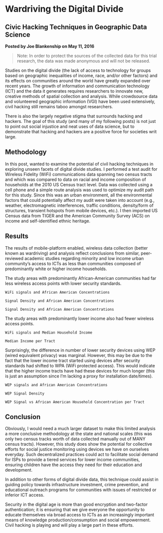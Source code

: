 # Wardriving the Digital Divide

## Civic Hacking Techniques in Geographic Data Science

**Posted by Joe Blankenship on May 11, 2016**

> Note: In order to protect the sources of the collected data for this trial research, the data was made anonymous and will not be released.

Studies on the digital divide (the lack of access to technology for groups based on geographic inequalities of income, race, and/or other factors) and its effects on communities around the world have greatly expanded over recent years. The growth of information and communication technology (ICT) and the data it generates requires researchers to innovate new, creative methods of spatial collection and analysis. While crowdsource data and volunteered geographic information (VGI) have been used extensively, civil hacking still remains taboo amongst researchers.

There is also the largely negative stigma that surrounds hacking and hackers. The goal of this study (and many of my following posts) is not just to point out social injustice and neat uses of data science, but to demonstrate that hacking and hackers are a positive force for societies writ large.

## Methodology

In this post, wanted to examine the potential of civil hacking techniques in exploring unseen facets of digital divide studies. I performed a test audit for Wireless Fidelity (WiFi) communications data spanning two census tracts and which was compared to data on racial and income composition of households at the 2010 US Census tract level. Data was collected using a cell phone and a simple route analysis was used to optimize my audit path for this study. Since this was an urban environment, all the environmental factors that could potentially affect my audit were taken into account (e.g., weather, electromagnetic interferences, traffic conditions, density/form of structures, transient hotspots from mobile devices, etc.). I then imported US Census data from TIGER and the American Community Survey (ACS) on income and self-identified ethnic heritage.

## Results

The results of mobile-platform enabled, wireless data collection (better known as wardriving) and analysis reflect conclusions from similar, peer-reviewed academic studies regarding minority and low income urban community’s access to ICTs as less than communities composed of predominantly white or higher income households.

The study areas with predominantly African-American communities had far less wireless access points with lower security standards.

```{figure} ../images/wardriving_1.jpg
WiFi signals and African American Concentrations
```

```{figure} ../images/wardriving_2.jpg
Signal Density and African American Concentrations
```

```{figure} ../images/wardriving_3.JPG
Signal Density and African American Concentrations
```

The study areas with predominantly lower income also had fewer wireless access points.

```{figure} ../images/wardriving_4.jpg
WiFi signals and Median Household Income
```

```{figure} ../images/wardriving_5.JPG
Median Income per Tract
```

Surprisingly, the difference in number of lower security devices using WEP (wired equivalent privacy) was marginal. However, this may be due to the fact that the lower income tract started using devices after security standards had shifted to WPA (WiFi protected access). This would indicate that the higher income tracts have had these devices for much longer (this is just an assumption since I’m lacking a proxy for installation date/times).

```{figure} ../images/wardriving_6.jpg
WEP signals and African American Concentrations
```

```{figure} ../images/wardriving_7.jpg
WEP Signal Density
```

```{figure} ../images/wardriving_8.JPG
WEP Signal vs African American Household Concentration per Tract
```

## Conclusion

Obviously, I would need a much larger dataset to make this limited analysis a more conclusive methodology at the state and national scales (this was only two census tracks worth of data collected manually out of MANY census tracts). However, this study does show the potential for collective efforts for social justice monitoring using devices we have on ourselves everyday. Such decentralized practices could act to facilitate social demand for ISPs to provide a tiered services for lower income communities, ensuring children have the access they need for their education and development.

In addition to other forms of digital divide data, this technique could assist in guiding policy towards infrastructure investment, crime prevention, and educational outreach programs for communities with issues of restricted or inferior ICT access.

Security in the digital age is more than good encryption and two-factor authentication; it is ensuring that we give everyone the opportunity to educate themselves via broad access to ICTs as an increasingly important means of knowledge production/consumption and social empowerment. Civil hacking is playing and will play a large part in these efforts.
